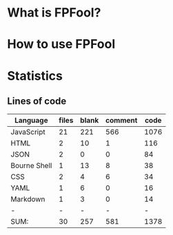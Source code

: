# What is FPFool?

# How to use FPFool

# Statistics

## Lines of code
|Language                     |files          |blank        |comment           |code|
|-----------------------------|---------------|-------------|------------------|----|
|JavaScript                   |   21          |  221        |    566           |1076|
|HTML                         |    2          |   10        |      1           | 116|
|JSON                         |    2          |    0        |      0           |  84|
|Bourne Shell                 |    1          |   13        |      8           |  38|
|CSS                          |    2          |    4        |      6           |  34|
|YAML                         |    1          |    6        |      0           |  16|
|Markdown                     |    1          |    3        |      0           |  14|
|-                            |-              |-            |-                 |-   |
|SUM:                         |   30          |  257        |    581           |1378|
